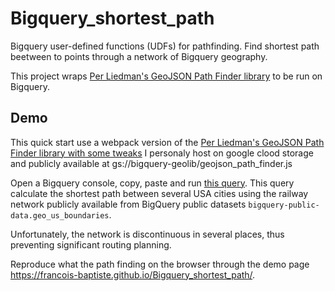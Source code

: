 # Bigquery_shortest_path
Bigquery user-defined functions (UDFs) for pathfinding.
Find shortest path beetween to points through a network of Bigquery geography.

This project wraps [Per Liedman's GeoJSON Path Finder library](https://github.com/perliedman/geojson-path-finder/) to be run on Bigquery.

## Demo

This quick start use a webpack version of the [Per Liedman's GeoJSON Path Finder library with some tweaks](https://github.com/francois-baptiste/geojson-path-finder/) I personaly host on google clood storage and publicly available at gs://bigquery-geolib/geojson_path_finder.js


Open a Bigquery console, copy, paste and run [this query](query.sql).
This query calculate the shortest path between several USA cities using the railway network publicly available from BigQuery public datasets `bigquery-public-data.geo_us_boundaries`.

Unfortunately, the network is discontinuous in several places, thus preventing significant routing planning.


Reproduce what the path finding on the browser through the demo page https://francois-baptiste.github.io/Bigquery_shortest_path/.
